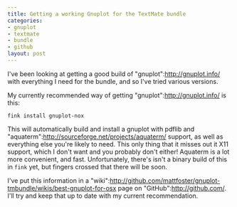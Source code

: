 ```yaml
--- 
title: Getting a working Gnuplot for the TextMate bundle
categories: 
- gnuplot
- textmate
- bundle
- github
layout: post
---
```

I've been looking at getting a good build of "gnuplot":http://gnuplot.info/ with everything I need for the bundle, and so I've tried various versions. 

My currently recommended way of getting "gnuplot":http://gnuplot.info/ is this:

    fink install gnuplot-nox
    
This will automatically build and install a gnuplot with pdflib and "aquaterm":http://sourceforge.net/projects/aquaterm/ support, as well as everything else you're likely to need. This only thing that it misses out it X11 support, which I don't want and you probably don't either! Aquaterm is a lot more convenient, and fast. Unfortunately, there's isn't a binary build of this in `fink` yet, but fingers crossed that there will be soon.

I've put this information in a "wiki":http://github.com/mattfoster/gnuplot-tmbundle/wikis/best-gnuplot-for-osx page on "GitHub":http://github.com/. I'll try and keep that up to date with my current recommendation. 
